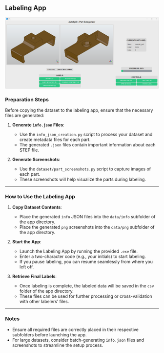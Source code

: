 ## Labeling App
<div align="center">
  <img src="../Images/Labeling_App.png" alt="AutoSplit Labeling App" width="1000" />
</div>

### Preparation Steps
Before copying the dataset to the labeling app, ensure that the necessary files are generated:

1. **Generate `info.json` Files**:
   - Use the `info_json_creation.py` script to process your dataset and create metadata files for each part.
   - The generated `.json` files contain important information about each STEP file.

2. **Generate Screenshots**:
   - Use the `dataset/part_screenshots.py` script to capture images of each part.
   - These screenshots will help visualize the parts during labeling.

---

### How to Use the Labeling App

1. **Copy Dataset Contents**:
   - Place the generated `info` JSON files into the `data/info` subfolder of the app directory.
   - Place the generated `png` screenshots into the `data/png` subfolder of the app directory.

2. **Start the App**:
   - Launch the Labeling App by running the provided `.exe` file.
   - Enter a two-character code (e.g., your initials) to start labeling.
   - If you pause labeling, you can resume seamlessly from where you left off.

3. **Retrieve Final Labels**:
   - Once labeling is complete, the labeled data will be saved in the `csv` folder of the app directory.
   - These files can be used for further processing or cross-validation with other labelers’ files.

---

### Notes
- Ensure all required files are correctly placed in their respective subfolders before launching the app.
- For large datasets, consider batch-generating `info.json` files and screenshots to streamline the setup process.

